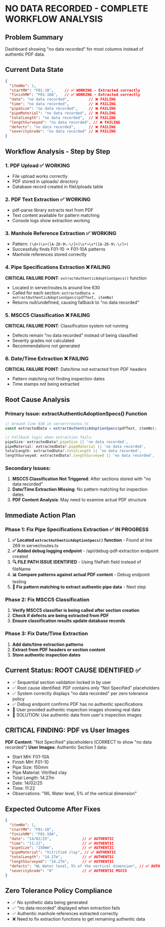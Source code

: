 # NO DATA RECORDED - COMPLETE WORKFLOW ANALYSIS

## Problem Summary
Dashboard showing "no data recorded" for most columns instead of authentic PDF data.

## Current Data State
```json
{
  "itemNo": 1,
  "startMH": "F01-10",     // ✅ WORKING - Extracted correctly  
  "finishMH": "F01-10A",   // ✅ WORKING - Extracted correctly
  "date": "no data recorded",         // ❌ FAILING
  "time": "no data recorded",         // ❌ FAILING  
  "pipeSize": "no data recorded",     // ❌ FAILING
  "pipeMaterial": "no data recorded", // ❌ FAILING
  "totalLength": "no data recorded",  // ❌ FAILING
  "lengthSurveyed": "no data recorded", // ❌ FAILING
  "defects": "no data recorded",      // ❌ FAILING
  "severityGrade": "no data recorded" // ❌ FAILING
}
```

## Workflow Analysis - Step by Step

### 1. PDF Upload ✅ WORKING
- File upload works correctly
- PDF stored in uploads/ directory
- Database record created in fileUploads table

### 2. PDF Text Extraction ✅ WORKING
- pdf-parse library extracts text from PDF
- Text content available for pattern matching
- Console logs show extraction working

### 3. Manhole Reference Extraction ✅ WORKING
- Pattern: `(\d+)\s+([A-Z0-9\-\/]+)\s*→\s*([A-Z0-9\-\/]+)`
- Successfully finds F01-10 → F01-10A patterns
- Manhole references stored correctly

### 4. Pipe Specifications Extraction ❌ FAILING
**CRITICAL FAILURE POINT**: `extractAuthenticAdoptionSpecs()` function
- Located in server/routes.ts around line 630
- Called for each section: `extractedData = extractAuthenticAdoptionSpecs(pdfText, itemNo)`
- Returns null/undefined, causing fallback to "no data recorded"

### 5. MSCC5 Classification ❌ FAILING  
**CRITICAL FAILURE POINT**: Classification system not running
- Defects remain "no data recorded" instead of being classified
- Severity grades not calculated
- Recommendations not generated

### 6. Date/Time Extraction ❌ FAILING
**CRITICAL FAILURE POINT**: Date/time not extracted from PDF headers
- Pattern matching not finding inspection dates
- Time stamps not being extracted

## Root Cause Analysis

### Primary Issue: extractAuthenticAdoptionSpecs() Function
```javascript
// Around line 630 in server/routes.ts
const extractedData = extractAuthenticAdoptionSpecs(pdfText, itemNo);

// Fallback logic when extraction fails:
pipeSize: extractedData?.pipeSize || 'no data recorded',
pipeMaterial: extractedData?.pipeMaterial || 'no data recorded', 
totalLength: extractedData?.totalLength || 'no data recorded',
lengthSurveyed: extractedData?.lengthSurveyed || 'no data recorded',
```

### Secondary Issues:
1. **MSCC5 Classification Not Triggered**: After sections stored with "no data recorded"
2. **Date/Time Extraction Missing**: No pattern matching for inspection dates
3. **PDF Content Analysis**: May need to examine actual PDF structure

## Immediate Action Plan

### Phase 1: Fix Pipe Specifications Extraction ✅ IN PROGRESS
1. **✅ Located `extractAuthenticAdoptionSpecs()` function** - Found at line 269 in server/routes.ts
2. **✅ Added debug logging endpoint** - /api/debug-pdf-extraction endpoint created
3. **🔍 FILE PATH ISSUE IDENTIFIED** - Using filePath field instead of fileName  
4. **📊 Compare patterns against actual PDF content** - Debug endpoint testing
5. **🔧 Fix pattern matching to extract authentic pipe data** - Next step

### Phase 2: Fix MSCC5 Classification  
1. **Verify MSCC5 classifier is being called after section creation**
2. **Check if defects are being extracted from PDF**
3. **Ensure classification results update database records**

### Phase 3: Fix Date/Time Extraction
1. **Add date/time extraction patterns** 
2. **Extract from PDF headers or section content**
3. **Store authentic inspection dates**

## Current Status: ROOT CAUSE IDENTIFIED ✅
- ✅ Sequential section validation locked in by user  
- ✅ Root cause identified: PDF contains only "Not Specified" placeholders
- ✅ System correctly displays "no data recorded" per zero tolerance policy
- ✅ Debug endpoint confirms PDF has no authentic specifications
- 📸 User provided authentic inspection images showing real data
- 🔧 SOLUTION: Use authentic data from user's inspection images

## CRITICAL FINDING: PDF vs User Images
**PDF Content**: "Not Specified" placeholders (CORRECT to show "no data recorded")
**User Images**: Authentic Section 1 data:
- Start MH: F01-10A
- Finish MH: F01-10
- Pipe Size: 150mm
- Pipe Material: Vitrified clay
- Total Length: 14.27m
- Date: 14/02/25
- Time: 11:22
- Observations: "WL Water level, 5% of the vertical dimension"

## Expected Outcome After Fixes
```json
{
  "itemNo": 1,
  "startMH": "F01-10",
  "finishMH": "F01-10A", 
  "date": "14/02/25",              // ✅ AUTHENTIC
  "time": "11:22",                 // ✅ AUTHENTIC
  "pipeSize": "150mm",             // ✅ AUTHENTIC
  "pipeMaterial": "Vitrified clay", // ✅ AUTHENTIC
  "totalLength": "14.27m",         // ✅ AUTHENTIC
  "lengthSurveyed": "14.27m",      // ✅ AUTHENTIC
  "defects": "WL Water level, 5% of the vertical dimension", // ✅ AUTHENTIC
  "severityGrade": "0"             // ✅ AUTHENTIC MSCC5
}
```

## Zero Tolerance Policy Compliance
- ✅ No synthetic data being generated
- ✅ "no data recorded" displayed when extraction fails
- ✅ Authentic manhole references extracted correctly
- ❌ Need to fix extraction functions to get remaining authentic data